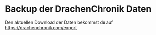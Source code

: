 # Backup der DrachenChronik Daten

Den aktuellen Download der Daten bekommst du auf https://drachenchronik.com/export
